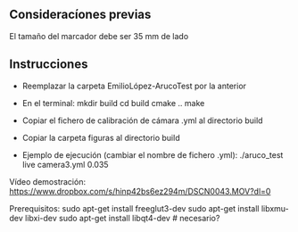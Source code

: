 Consideracíones previas
-----------------------------------------------------------------
El tamaño del marcador debe ser 35 mm de lado

Instrucciones
-----------------------------------------------------------------
- Reemplazar la carpeta EmilioLópez-ArucoTest por la anterior
- En el terminal:
	mkdir build
	cd build
	cmake ..
	make

- Copiar el fichero de calibración de cámara .yml al directorio build
- Copiar la carpeta figuras al directorio build
- Ejemplo de ejecución (cambiar el nombre de fichero .yml):
	./aruco_test live camera3.yml 0.035

Vídeo demostración: https://www.dropbox.com/s/hinp42bs6ez294m/DSCN0043.MOV?dl=0

Prerequisitos:
    sudo apt-get install freeglut3-dev
    sudo apt-get install libxmu-dev libxi-dev
    sudo apt-get install libqt4-dev  # necesario?

 

